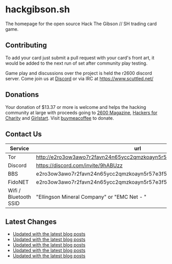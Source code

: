 # hackgibson.sh
The homepage for the open source Hack The Gibson // SH trading card game.


## Contributing

To add your card just submit a pull request with your card's front art, it would be added to the next run of set after community play testing.

Game play and discussions over the project is held the r2600 discord server. Come join us at [Discord](https://discord.com/invite/9hABUzz) or via IRC at https://www.scuttled.net/


## Donations

Your donation of $13.37 or more is welcome and helps the hacking community at large with proceeds going to [2600 Magazine](https://2600.com/), [Hackers for Charity](https://hackersforcharity.org) and [Girlstart](https://girlstart.org).  Visit [buymeacoffee](https://www.buymeacoffee.com/hackgibson.sh) to donate.


## Contact Us

Service | url
-|-
Tor | http://e2ro3ow3awo7r2favn24n65ycc2qmzkoayn5r57e3f56nvjwdcgg32ad.onion
Discord | https://discord.com/invite/9hABUzz
BBS | e2ro3ow3awo7r2favn24n65ycc2qmzkoayn5r57e3f56nvjwdcgg32ad.onion:23
FidoNET | e2ro3ow3awo7r2favn24n65ycc2qmzkoayn5r57e3f56nvjwdcgg32ad.onion:24554
Wifi / Bluetooth SSID | "Ellingson Mineral Company" or "EMC Net - <fidonet address>"

## Latest Changes
<!-- BLOG-POST-LIST:START -->
- [Updated with the latest blog posts](https://github.com/DFW2600/hackgibson.sh/commit/e2f6d3acc1a91ae221166853facca93c8c22b92d)
- [Updated with the latest blog posts](https://github.com/DFW2600/hackgibson.sh/commit/d9cee4ee5e52fb878e4d4cfeb1504782c665e666)
- [Updated with the latest blog posts](https://github.com/DFW2600/hackgibson.sh/commit/e676821c390c111c5bde5f59caed428a3e8a1088)
- [Updated with the latest blog posts](https://github.com/DFW2600/hackgibson.sh/commit/90f108453c84201b097ad8afbf14da0634a0c712)
- [Updated with the latest blog posts](https://github.com/DFW2600/hackgibson.sh/commit/7b0434334bcd73c4ac0fa1e8baf6b5804cc78cfe)
<!-- BLOG-POST-LIST:END -->

